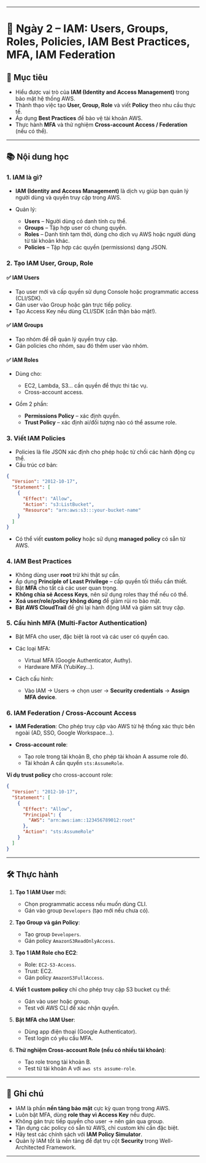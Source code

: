 
---

# 🔐 Ngày 2 – IAM: Users, Groups, Roles, Policies, IAM Best Practices, MFA, IAM Federation

## 🎯 Mục tiêu

* Hiểu được vai trò của **IAM (Identity and Access Management)** trong bảo mật hệ thống AWS.
* Thành thạo việc tạo **User, Group, Role** và viết **Policy** theo nhu cầu thực tế.
* Áp dụng **Best Practices** để bảo vệ tài khoản AWS.
* Thực hành **MFA** và thử nghiệm **Cross-account Access / Federation** (nếu có thể).

---

## 📚 Nội dung học

### 1. IAM là gì?

* **IAM (Identity and Access Management)** là dịch vụ giúp bạn quản lý người dùng và quyền truy cập trong AWS.
* Quản lý:

  * **Users** – Người dùng có danh tính cụ thể.
  * **Groups** – Tập hợp user có chung quyền.
  * **Roles** – Danh tính tạm thời, dùng cho dịch vụ AWS hoặc người dùng từ tài khoản khác.
  * **Policies** – Tập hợp các quyền (permissions) dạng JSON.

### 2. Tạo IAM User, Group, Role

#### ✅ IAM Users

* Tạo user mới và cấp quyền sử dụng Console hoặc programmatic access (CLI/SDK).
* Gán user vào Group hoặc gán trực tiếp policy.
* Tạo Access Key nếu dùng CLI/SDK (cẩn thận bảo mật!).

#### ✅ IAM Groups

* Tạo nhóm để dễ quản lý quyền truy cập.
* Gán policies cho nhóm, sau đó thêm user vào nhóm.

#### ✅ IAM Roles

* Dùng cho:

  * EC2, Lambda, S3… cần quyền để thực thi tác vụ.
  * Cross-account access.
* Gồm 2 phần:

  * **Permissions Policy** – xác định quyền.
  * **Trust Policy** – xác định ai/đối tượng nào có thể assume role.

### 3. Viết IAM Policies

* Policies là file JSON xác định cho phép hoặc từ chối các hành động cụ thể.
* Cấu trúc cơ bản:

```json
{
  "Version": "2012-10-17",
  "Statement": [
    {
      "Effect": "Allow",
      "Action": "s3:ListBucket",
      "Resource": "arn:aws:s3:::your-bucket-name"
    }
  ]
}
```

* Có thể viết **custom policy** hoặc sử dụng **managed policy** có sẵn từ AWS.

### 4. IAM Best Practices

* Không dùng user **root** trừ khi thật sự cần.
* Áp dụng **Principle of Least Privilege** – cấp quyền tối thiểu cần thiết.
* Bật **MFA** cho tất cả các user quan trọng.
* **Không chia sẻ Access Keys**, nên sử dụng roles thay thế nếu có thể.
* **Xoá user/role/policy không dùng** để giảm rủi ro bảo mật.
* **Bật AWS CloudTrail** để ghi lại hành động IAM và giám sát truy cập.

### 5. Cấu hình MFA (Multi-Factor Authentication)

* Bật MFA cho user, đặc biệt là root và các user có quyền cao.
* Các loại MFA:

  * Virtual MFA (Google Authenticator, Authy).
  * Hardware MFA (YubiKey…).
* Cách cấu hình:

  * Vào IAM → Users → chọn user → **Security credentials** → **Assign MFA device**.

### 6. IAM Federation / Cross-Account Access

* **IAM Federation**: Cho phép truy cập vào AWS từ hệ thống xác thực bên ngoài (AD, SSO, Google Workspace…).
* **Cross-account role**:

  * Tạo role trong tài khoản B, cho phép tài khoản A assume role đó.
  * Tài khoản A cần quyền `sts:AssumeRole`.

**Ví dụ trust policy** cho cross-account role:

```json
{
  "Version": "2012-10-17",
  "Statement": [
    {
      "Effect": "Allow",
      "Principal": {
        "AWS": "arn:aws:iam::123456789012:root"
      },
      "Action": "sts:AssumeRole"
    }
  ]
}
```

---

## 🛠️ Thực hành

1. **Tạo 1 IAM User** mới:

   * Chọn programmatic access nếu muốn dùng CLI.
   * Gán vào group `Developers` (tạo mới nếu chưa có).

2. **Tạo Group và gán Policy**:

   * Tạo group `Developers`.
   * Gán policy `AmazonS3ReadOnlyAccess`.

3. **Tạo 1 IAM Role cho EC2**:

   * Role: `EC2-S3-Access`.
   * Trust: EC2.
   * Gán policy `AmazonS3FullAccess`.

4. **Viết 1 custom policy** chỉ cho phép truy cập S3 bucket cụ thể:

   * Gán vào user hoặc group.
   * Test với AWS CLI để xác nhận quyền.

5. **Bật MFA cho IAM User**:

   * Dùng app điện thoại (Google Authenticator).
   * Test login có yêu cầu MFA.

6. **Thử nghiệm Cross-account Role (nếu có nhiều tài khoản)**:

   * Tạo role trong tài khoản B.
   * Test từ tài khoản A với `aws sts assume-role`.

---

## 📝 Ghi chú

* IAM là phần **nền tảng bảo mật** cực kỳ quan trọng trong AWS.
* Luôn bật MFA, dùng **role thay vì Access Key** nếu được.
* Không gán trực tiếp quyền cho user → nên gán qua group.
* Tận dụng các policy có sẵn từ AWS, chỉ custom khi cần đặc biệt.
* Hãy test các chính sách với **IAM Policy Simulator**.
* Quản lý IAM tốt là nền tảng để đạt trụ cột **Security** trong Well-Architected Framework.

---

